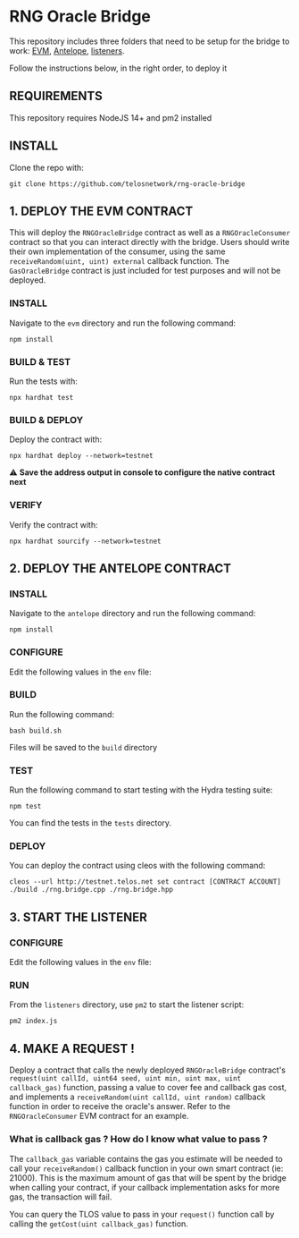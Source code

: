 # RNG Oracle Bridge

This repository includes three folders that need to be setup for the bridge to work: [EVM](https://github.com/telosnetwork/native-oracle-bridge/tree/main/evm), [Antelope](https://github.com/telosnetwork/native-oracle-bridge/tree/main/antelope), [listeners](https://github.com/telosnetwork/native-oracle-bridge/tree/main/listeners).

Follow the instructions below, in the right order, to deploy it

## REQUIREMENTS

This repository requires NodeJS 14+ and pm2 installed

## INSTALL

Clone the repo with:

`git clone https://github.com/telosnetwork/rng-oracle-bridge`

## 1. DEPLOY THE EVM CONTRACT

This will deploy the `RNGOracleBridge` contract as well as a `RNGOracleConsumer` contract so that you can interact directly with the bridge. Users should write their own implementation of the consumer, using the same `receiveRandom(uint, uint) external` callback function. The `GasOracleBridge` contract is just included for test purposes and will not be deployed.

### INSTALL

Navigate to the `evm` directory and run the following command:

`npm install`

### BUILD & TEST

Run the tests with:

`npx hardhat test`

### BUILD & DEPLOY

Deploy the contract with:

`npx hardhat deploy --network=testnet`

⚠️ **Save the address output in console to configure the native contract next**

### VERIFY

Verify the contract  with:

`npx hardhat sourcify --network=testnet`

## 2. DEPLOY THE ANTELOPE CONTRACT

### INSTALL

Navigate to the `antelope` directory and run the following command:

`npm install`

### CONFIGURE

Edit the following values in the `env` file:

### BUILD

Run the following command:

`bash build.sh`

Files will be saved to the `build` directory

### TEST

Run the following command to start testing with the Hydra testing suite:

`npm test`

You can find the tests in the `tests` directory.

### DEPLOY

You can deploy the contract using cleos with the following command:

`cleos --url http://testnet.telos.net set contract [CONTRACT ACCOUNT] ./build ./rng.bridge.cpp ./rng.bridge.hpp`

## 3. START THE LISTENER

### CONFIGURE

Edit the following values in the `env` file:

### RUN

From the `listeners` directory, use `pm2` to start the listener script:

`pm2 index.js`

## 4. MAKE A REQUEST !

Deploy a contract that calls the newly deployed `RNGOracleBridge` contract's `request(uint callId, uint64 seed, uint min, uint max, uint callback_gas)` function, passing a value to cover fee and callback gas cost, and implements a `receiveRandom(uint callId, uint random)` callback function in order to receive the oracle's answer. Refer to the `RNGOracleConsumer` EVM contract for an example.

### What is callback gas ? How do I know what value to pass ?

The `callback_gas` variable contains the gas you estimate will be needed to call your `receiveRandom()` callback function in your own smart contract (ie: 21000). This is the maximum amount of gas that will be spent by the bridge when calling your contract, if your callback implementation asks for more gas, the transaction will fail.

You can query the TLOS value to pass in your `request()` function call by calling the `getCost(uint callback_gas)` function. 


